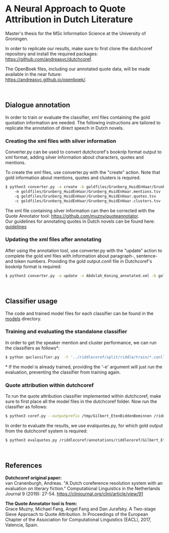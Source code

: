 # A Neural Approach to Quote Attribution in Dutch Literature
Master's thesis for the MSc Information Science at the University of Groningen.

In order to replicate our results, make sure to first clone the dutchcoref repository and install the required packages: </br>
https://github.com/andreasvc/dutchcoref.

The OpenBoek files, including our annotated quote data, will be made available in the near future: </br>
https://andreasvc.github.io/openboek/.

</br>


## Dialogue annotation
In order to train or evaluate the classifier, xml files containing the gold quotation information are needed. The following instructions are tailored to replicate the annotation of direct speech in Dutch novels.

### Creating the xml files with silver information
Converter.py can be used to convert dutchcoref's booknlp format output to xml format, adding silver information about characters, quotes and mentions.

To create the xml files, use converter.py with the "create" action. Note that gold information about mentions, quotes and clusters is required.
```bash
$ python3 converter.py -a create -b goldfiles/Grunberg_HuidEnHaar/Grunberg_HuidEnHaar.conll
    -m goldfiles/Grunberg_HuidEnHaar/Grunberg_HuidEnHaar.mentions.tsv
    -q goldfiles/Grunberg_HuidEnHaar/Grunberg_HuidEnHaar.quotes.tsv
    -c goldfiles/Grunberg_HuidEnHaar/Grunberg_HuidEnHaar.clusters.tsv
```

The xml file containing silver information can then be corrected with the Quote Annotator tool: https://github.com/muzny/quoteannotator. </br>
Our guidelines for annotating quotes in Dutch novels can be found here: [guidelines](annotation_guidelines.pdf)

### Updating the xml files after annotating
After using the annotation tool, use converter.py with the "update" action to complete the gold xml files with information about paragraph-, sentence- and token numbers. Providing the gold output.conll file in Dutchcoref's booknlp format is required:
```bash
$ python3 converter.py -a update -x Abdolah_Koning_annotated.xml -b goldfiles/Abdolah_Koning/Abdolah_Koning.conll
```

</br>

## Classifier usage

The code and trained model files for each classifier can be found in the [models](/models) directory.

### Training and evaluating the standalone classifier

In order to get the speaker mention and cluster performance, we can run the classifiers as follows*:
```bash
$ python qaclassifier.py  -t '../riddlecoref/split/riddle/train/*.conll' -v '../riddlecoref/split/riddle/dev/*.conll' -p ../riddlecoref/parses/ -a ../riddlecoref/annotations/riddlecoref/
```

\* If the model is already trained, providing the '-e' argument will just run the evaluation, preventing the classifier from training again. 


### Quote attribution within dutchcoref
To run the quote attribution classifier implemented within dutchcoref, make sure to first place all the model files in the dutchcoref folder.
Now run the classifier as follows:
```bash
$ python3 coref.py --outputprefix /tmp/Gilbert_EtenBiddenBeminnen /riddlecoref/parses/Gilbert_EtenBiddenBeminnen/ --neural=quote
```

In order to evaluate the results, we use evalquotes.py, for which gold output from the dutchcoref system is required:
```bash
$ python3 evalquotes.py /riddlecoref/annotations/riddlecoref/Gilbert_EtenBiddenBeminnen.xml /dutchcoref/tmp/Gilbert_EtenBiddenBeminnen goldfiles/Gilbert_EtenBiddenBeminnen/Gilbert_EtenBiddenBeminnen
```

</br>

## References

**Dutchcoref original paper:** </br>
van Cranenburgh, Andreas. "A Dutch coreference resolution system with an evaluation on literary fiction." Computational Linguistics in the Netherlands Journal 9 (2019): 27-54. https://clinjournal.org/clinj/article/view/91

**The Quote Annotator tool is from:** </br>
Grace Muzny, Michael Fang, Angel Fang and Dan Jurafsky. A Two-stage Sieve Approach to Quote Attribution. In Proceedings of the European Chapter of the Association for Computational Linguistics (EACL), 2017, Valencia, Spain.
